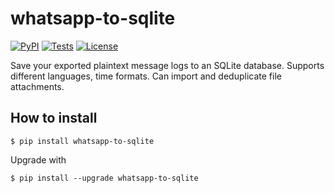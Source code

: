 # whatsapp-to-sqlite
[![PyPI](https://img.shields.io/pypi/v/goodreads-to-sqlite.svg)](https://pypi.org/project/whatsapp-to-sqlite/)
[![Tests](https://github.com/dogsheep/healthkit-to-sqlite/workflows/Test/badge.svg)](https://github.com/dogsheep/healthkit-to-sqlite/actions?query=workflow%3ATest)
[![License](https://img.shields.io/badge/license-Apache%202.0-blue.svg)](https://github.com/skowalak/whatsapp-to-sqlite/blob/master/LICENSE)

Save your exported plaintext message logs to an SQLite database. Supports different languages, time formats.
Can import and deduplicate file attachments.

## How to install

    $ pip install whatsapp-to-sqlite
    
Upgrade with
    
    $ pip install --upgrade whatsapp-to-sqlite

